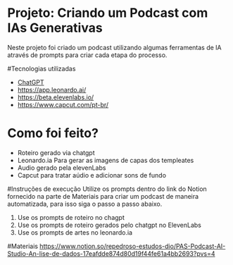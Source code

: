 # Projeto: Criando um Podcast com IAs Generativas

Neste projeto foi criado um podcast utilizando algumas ferramentas de IA através de prompts para criar cada etapa do processo.

#Tecnologias utilizadas
- [ChatGPT](https://chat.openai.com/)
- https://app.leonardo.ai/
- https://beta.elevenlabs.io/
- https://www.capcut.com/pt-br/

# Como foi feito?
- Roteiro gerado via chatgpt
- Leonardo.ia Para gerar as imagens de capas dos templeates
- Audio gerado pela elevenLabs
- Capcut para tratar aúdio e adicionar sons de fundo

#Instruções de execução
Utilize os prompts dentro do link do Notion fornecido na parte de Materiais para criar um podcast de maneira automatizada, para isso siga o passo a passo abaixo.

1. Use os prompts de roteiro no chagpt
2. Use os prompts de roteiro gerados pelo chatgpt no ElevenLabs
3. Use os prompts de artes no leonardo.ia

#Materiais
https://www.notion.so/repedroso-estudos-dio/PAS-Podcast-AI-Studio-An-lise-de-dados-17eafdde874d80d19f44fe61a4bb2693?pvs=4
